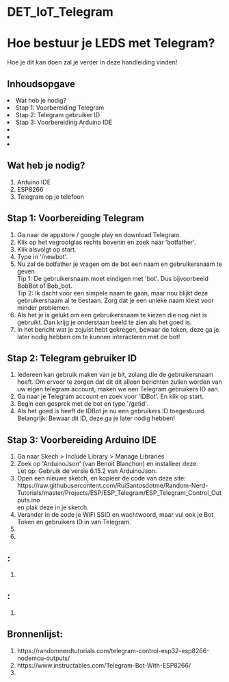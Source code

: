 # DET_IoT_Telegram

<h1> Hoe bestuur je LEDS met Telegram? </h1>
Hoe je dit kan doen zal je verder in deze handleiding vinden!

<h2>Inhoudsopgave</h2>
  <li> Wat heb je nodig? </li>
  <li> Stap 1: Voorbereiding Telegram </li>
  <li> Stap 2: Telegram gebruiker ID </li>
  <li> Stap 3: Voorbereiding Arduino IDE  </li>
  <li>  </li>
  <li>  </li>
  <li>  </li>


<h2> Wat heb je nodig? </h2>
<ol>
  <li> Arduino IDE </li>
  <li> ESP8266 </li>
  <li> Telegram op je telefoon </li>
</ol>



<h2> Stap 1: Voorbereiding Telegram </h2>
<ol>
  <li> Ga naar de appstore / google play en download Telegram. </li>
  <li> Klik op het vegrootglas rechts bovenin en zoek naar 'botfather'. </li>
  <li> Klik alsvolgt op start. </li>
  <li> Type in '/newbot'. </li>
  <li> Nu zal de botfather je vragen om de bot een naam en gebruikersnaam te geven.<br>
       Tip 1: De gebruikersnaam moet eindigen met 'bot'. Dus bijvoorbeeld BobBot of Bob_bot.<br>
       Tip 2: Ik dacht voor een simpele naam te gaan, maar nou blijkt deze gebruikersnaam al te bestaan. Zorg dat je een unieke naam kiest voor minder problemen. </li>
  <li> Als het je is gelukt om een gebruikersnaam te kiezen die nog niet is gebruikt. Dan krijg je onderstaan beeld te zien als het goed is. </li>
  <li> In het bericht wat je zojuist hebt gekregen, bewaar de token, deze ga je later nodig hebben om te kunnen interacteren met de bot!  </li> 
</ol>

<h2> Stap 2: Telegram gebruiker ID </h2>
<ol>
  <li> Iedereen kan gebruik maken van je bit, zolang die de gebruikersnaam heeft. Om ervoor te zorgen dat dit dit alleen berichten zullen worden van uw eigen telegram account, maken we een Telegram gebruikers ID aan.</li>
  <li> Ga naar je Telegram account en zoek voor 'IDBot'. En klik op start. </li>
  <li> Begin een gesprek met de bot en type '/getid'. </li>
  <li> Als het goed is heeft de IDBot je nu een gebruikers ID toegestuurd. <br>
    Belangrijk: Bewaar dit ID, deze ga je later nodig hebben!  </li>
</ol>


<h2> Stap 3: Voorbereiding Arduino IDE </h2>
<ol>
  <li> Ga naar Skech > Include Library > Manage Libraries </li>
  <li> Zoek op 'ArduinoJson' (van Benoit Blanchon) en installeer deze. <br>
        Let op: Gebruik de versie 6.15.2 van ArduinoJson.</li>
  <li> Open een nieuwe sketch, en kopieer de code van deze site: <br>
        https://raw.githubusercontent.com/RuiSantosdotme/Random-Nerd-Tutorials/master/Projects/ESP/ESP_Telegram/ESP_Telegram_Control_Outputs.ino <br>
  en plak deze in je sketch. </li>
  <li> Verander in de code je WiFi SSID en wachtwoord, maar vul ook je Bot Token en gebruikers ID in van Telegram. </li>
  <li>  </li>
  <li>  </li>
  
</ol>


<h2> : </h2>
<ol>
  <li>  </li>
</ol>


<h2> : </h2>
<ol>
  <li>  </li>
</ol>


<h2> Bronnenlijst: </h2>
<ol>
  <li> https://randomnerdtutorials.com/telegram-control-esp32-esp8266-nodemcu-outputs/ </li>
  <li> https://www.instructables.com/Telegram-Bot-With-ESP8266/ </li>
  <li>  </li>
</ol>
